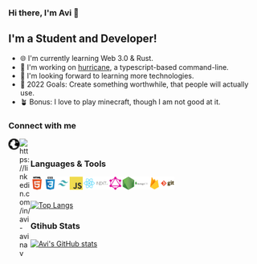 ### Hi there, I'm Avi 👋

## I'm a Student and Developer!

- 🌐 I'm currently learning Web 3.0 & Rust.
- 🦫 I'm working on [hurricane](https://github.com/AviAvinav/Hurricane), a typescript-based command-line.
- 🤖 I'm looking forward to learning more technologies.
- 📅 2022 Goals: Create something worthwhile, that people will actually use.
- 🪴 Bonus: I love to play minecraft, though I am not good at it.

### Connect with me

[<img align="left" alt="https://aviavinav.github.io/" width="22px" src="https://raw.githubusercontent.com/iconic/open-iconic/master/svg/globe.svg" />][website]
[<img align="left" alt="https://linkedin.com/in/avi-avinav" width="22px" src="https://cdn.jsdelivr.net/npm/simple-icons@v3/icons/linkedin.svg" />][linkedin]

<br/>

### Languages & Tools

<img align="left" alt="HTML5" width="26px" src="https://raw.githubusercontent.com/github/explore/80688e429a7d4ef2fca1e82350fe8e3517d3494d/topics/html/html.png" />
<img align="left" alt="CSS3" width="26px" src="https://raw.githubusercontent.com/github/explore/80688e429a7d4ef2fca1e82350fe8e3517d3494d/topics/css/css.png" />
<img align="left" alt="TailwindCSS" width="26px" src="https://github.com/github/explore/blob/main/topics/tailwind/tailwind.png?raw=true" />
<img align="left" alt="JavaScript" width="26px" src="https://raw.githubusercontent.com/github/explore/80688e429a7d4ef2fca1e82350fe8e3517d3494d/topics/javascript/javascript.png" />
<img align="left" alt="React" width="26px" src="https://raw.githubusercontent.com/github/explore/80688e429a7d4ef2fca1e82350fe8e3517d3494d/topics/react/react.png" />
<img align="left" alt="Next.js" width="26px" src="https://github.com/github/explore/blob/main/topics/nextjs/nextjs.png?raw=true" />
<img align="left" alt="GraphQL" width="26px" src="https://raw.githubusercontent.com/github/explore/80688e429a7d4ef2fca1e82350fe8e3517d3494d/topics/graphql/graphql.png" />
<img align="left" alt="Node.js" width="26px" src="https://raw.githubusercontent.com/github/explore/80688e429a7d4ef2fca1e82350fe8e3517d3494d/topics/nodejs/nodejs.png" />
<img align="left" alt="MongoDB" width="26px" src="https://raw.githubusercontent.com/github/explore/80688e429a7d4ef2fca1e82350fe8e3517d3494d/topics/mongodb/mongodb.png" />
<img align="left" alt="Git" width="26px" src="https://github.com/github/explore/blob/main/topics/firebase/firebase.png?raw=true" />
<img align="left" alt="Git" width="26px" src="https://raw.githubusercontent.com/github/explore/80688e429a7d4ef2fca1e82350fe8e3517d3494d/topics/git/git.png" />

<br/>

<br/>

[![Top Langs](https://github-readme-stats.vercel.app/api/top-langs/?username=aviavinav&hide=java&exclude_repo=DeSo-Blockchain-Setup--MLH-LHD-Build-Day-4)](https://github.com/anuraghazra/github-readme-stats)

### Gtihub Stats

[![Avi's GitHub stats](https://github-readme-stats.vercel.app/api?username=aviavinav&show_icons=true&count_private=true&include_all_commits=true)](https://github.com/anuraghazra/github-readme-stats)

[website]: https://aviavinav.github.io
[linkedin]: https://linkedin.com/in/avi-avinav
